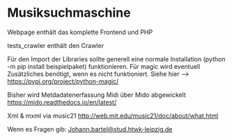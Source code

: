 # Musiksuchmaschine
Webpage enthält das komplette Frontend und PHP 

tests_crawler enthält den Crawler 

Für den Import der Libraries sollte generell eine normale Installation (python -m pip install beispielpaket) funktionieren. 
Für magic wird eventuell Zusätzliches benötigt, wenn es nicht funktioniert. 
Siehe hier --> https://pypi.org/project/python-magic/

Bisher wird Metdadatenerfassung Midi über Mido abgewickelt
https://mido.readthedocs.io/en/latest/

Xml & mxml via music21 
http://web.mit.edu/music21/doc/about/what.html

Wenn es Fragen gib: Johann.bartel@stud.htwk-leipzig.de

